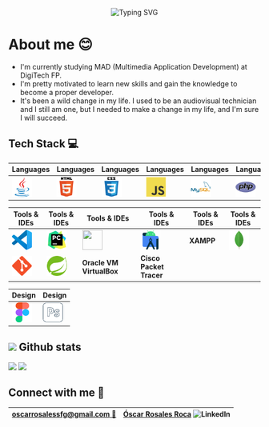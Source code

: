 <p align="center">
    <img src="https://readme-typing-svg.herokuapp.com?color=%23000000&center=true&vCenter=true&lines=Hi%2C+welcome+to+my+GitHub+page;My+name+is+%C3%93scar+Rosales+Roca;I+am+studying+coding;Glad+to+see+your+interest+in+my+work&width=600&height=100&background=ffffff&" 
      alt="Typing SVG">
</p>

# About me 😊

- I'm currently studying MAD (Multimedia Application Development) at DigiTech FP.
- I'm pretty motivated to learn new skills and gain the knowledge to become a proper developer.
- It's been a wild change in my life. I used to be an audiovisual technician and I still am one,
  but I needed to make a change in my life, and I'm sure I will succeed.

## Tech Stack 💻

| Languages | Languages | Languages | Languages | Languages | Languages |
|-----------|-----------|-----------|-----------|-----------|-----------|
| <img src="https://raw.githubusercontent.com/devicons/devicon/master/icons/java/java-original.svg" width="40" height="40"> | <img src="https://raw.githubusercontent.com/devicons/devicon/master/icons/html5/html5-original-wordmark.svg" width="40" height="40"> | <img src="https://raw.githubusercontent.com/devicons/devicon/master/icons/css3/css3-original-wordmark.svg" width="40" height="40"> | <img src="https://raw.githubusercontent.com/devicons/devicon/master/icons/javascript/javascript-original.svg" width="40" height="40"> | <img src="https://raw.githubusercontent.com/devicons/devicon/master/icons/mysql/mysql-original-wordmark.svg" width="40" height="40"> | <img src="https://raw.githubusercontent.com/devicons/devicon/master/icons/php/php-original.svg" width="40" height="40"> |

| Tools & IDEs | Tools & IDEs | Tools & IDEs | Tools & IDEs | Tools & IDEs | Tools & IDEs |
|--------------|--------------|--------------|--------------|--------------|--------------|
| <img src="https://raw.githubusercontent.com/devicons/devicon/master/icons/vscode/vscode-original.svg" width="40" height="40"> | <img src="https://raw.githubusercontent.com/devicons/devicon/master/icons/pycharm/pycharm-original.svg" width="40" height="40"> | <img src="https://upload.wikimedia.org/wikipedia/commons/9/98/Apache_NetBeans_Logo.svg" width="40" height="40"> | <img src="https://raw.githubusercontent.com/devicons/devicon/master/icons/androidstudio/androidstudio-original.svg" width="40" height="40"> | **XAMPP** | <img src="https://raw.githubusercontent.com/devicons/devicon/master/icons/mongodb/mongodb-original.svg" width="40" height="40"> |
| <img src="https://raw.githubusercontent.com/devicons/devicon/master/icons/git/git-original.svg" width="40" height="40"> | <img src="https://raw.githubusercontent.com/devicons/devicon/master/icons/spring/spring-original.svg" width="40" height="40"> | **Oracle VM VirtualBox** | **Cisco Packet Tracer** |  |

| Design | Design |
|--------|--------|
| <img src="https://raw.githubusercontent.com/devicons/devicon/master/icons/figma/figma-original.svg" width="40" height="40"> | <img src="https://raw.githubusercontent.com/devicons/devicon/master/icons/photoshop/photoshop-line.svg" width="40" height="40"> |










## <img src="https://raw.githubusercontent.com/marcos-inja/marcos-inja/main/gifs/haha.gif" width="25px"> Github stats

<img src="https://github-readme-stats.vercel.app/api?username=OscarRosalesRoca&count_private=true&show_icons=true" />

<img src="https://github-readme-stats.vercel.app/api/top-langs/?username=OscarRosalesRoca&layout=compact" />

## Connect with me 🤝
| [oscarrosalessfg@gmail.com 💌](mailto:oscarrosalessfg@gmail.com) | [Óscar Rosales Roca](https://www.linkedin.com/in/%C3%B3scar-rosales-roca/) <img src="https://raw.githubusercontent.com/rahuldkjain/github-profile-readme-generator/master/src/images/icons/Social/linked-in-alt.svg" alt="LinkedIn" height="20" width="20" /> |
|---|---|
